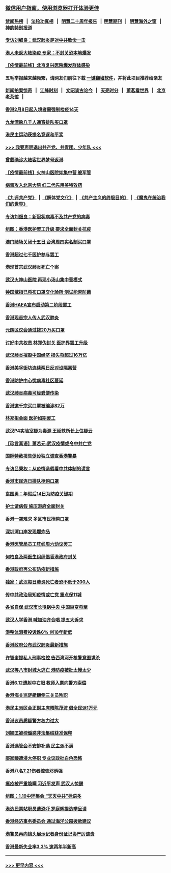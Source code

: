 ### [微信用户指南，使用浏览器打开体验更佳](https://github.com/gfw-breaker/banned-news1/blob/master/indexes/wechat-guide.md?t=0)
#### [禁闻热榜](热点新闻.md?t=0)  &nbsp;&nbsp;|&nbsp;&nbsp; [法轮功真相](https://github.com/gfw-breaker/truth/blob/master/README.md?t=0) &nbsp;&nbsp;|&nbsp;&nbsp; [明慧二十周年报告](https://github.com/gfw-breaker/mh-reports/blob/master/README.md?t=0) &nbsp;&nbsp;|&nbsp;&nbsp;[明慧期刊](https://github.com/gfw-breaker/mh-qikan) &nbsp;&nbsp;|&nbsp;&nbsp; [明慧海外之窗](https://github.com/gfw-breaker/mh-news/blob/master/README.md?t=0) &nbsp;&nbsp;|&nbsp;&nbsp; [神韵特别报道](https://github.com/gfw-breaker/mh-news/blob/master/shenyun.md?t=0)
#### [专访刘细良：武汉肺炎是对中共致命一击](../pages/nsc415/n11849934.md?t=02070833) 
#### [港人未返大陆染疫 专家：不封关恐本地爆发](../pages/nsc415/n11848021.md?t=02070833) 
#### [【疫情最前线】北京复兴医院爆发群体感染](../pages/nsc415/n11847626.md?t=02070833) 
#### 五毛举报越来越频繁，请网友们前往下载 [一键翻墙软件](https://github.com/gfw-breaker/ssr-accounts)，并将此项目推荐给亲友
#### [新闻拍案惊奇](https://github.com/gfw-breaker/banned-news1/blob/master/pages/link4.md) &nbsp;&nbsp;|&nbsp;&nbsp; [江峰时刻](https://github.com/gfw-breaker/banned-news1/blob/master/pages/link4.md) &nbsp;&nbsp;|&nbsp;&nbsp; [文昭谈古论今](https://github.com/gfw-breaker/banned-news1/blob/master/pages/link4.md) &nbsp;&nbsp;|&nbsp;&nbsp; [天亮时分](https://github.com/gfw-breaker/banned-news1/blob/master/pages/link4.md) &nbsp;&nbsp;|&nbsp;&nbsp; [萧茗看世界](https://github.com/gfw-breaker/banned-news1/blob/master/pages/link4.md) &nbsp;&nbsp;|&nbsp;&nbsp; [北京老茶馆](https://github.com/gfw-breaker/banned-news1/blob/master/pages/link4.md) &nbsp;&nbsp;|&nbsp;&nbsp; 
#### [香港2月8日起入境者需强制检疫14天](../pages/nsc415/n11847658.md?t=02070833) 
#### [九龙湾逾八千人通宵排队买口罩](../pages/nsc415/n11847647.md?t=02070833) 
#### [港民主运动获提名竞逐和平奖](../pages/nsc415/n11847633.md?t=02070833) 
#### [>>> 我要声明退出共产党、共青团、少年队 <<<](https://github.com/begood0513/goodnews/blob/master/quit/letter.md) 
#### [曾载确诊大陆客世界梦号返港](../pages/nsc415/n11847608.md?t=02070833) 
#### [【疫情最前线】火神山医院如集中营 被军管](../pages/nsc415/n11847524.md?t=02070833) 
#### [病毒攻入北京大院 红二代先用美特效药](../pages/nsc415/n11847427.md?t=02070833) 
#### [《九评共产党》](https://github.com/begood0513/9ping.md/blob/master/README.md) &nbsp;|&nbsp; [《解体党文化》](../../../../jtdwh.md/blob/master/README.md)  &nbsp;|&nbsp; [《共产主义的终极目的》](../../../../gczydzjmd.md/blob/master/README.md) &nbsp;|&nbsp; [《魔鬼在统治我们的世界》](../../../../mgztzwmdsj.md/blob/master/README.md) 
#### [专访刘细良：新冠状病毒不及共产党的病毒](../pages/nsc415/n11847164.md?t=02070833) 
#### [组图：香港医护罢工升级 要求全面封关抗疫](../pages/nsc415/n11844107.md?t=02070833) 
#### [澳门赌场关闭十五日 台湾周四实名制买口罩](../pages/nsc415/n11845083.md?t=02070833) 
#### [香港超过七千医护参与罢工](../pages/nsc415/n11845051.md?t=02070833) 
#### [港现首宗武汉肺炎死亡个案](../pages/nsc415/n11844998.md?t=02070833) 
#### [武汉火神山医院 再现小汤山集中营模式](../pages/nsc415/n11844763.md?t=02070833) 
#### [钟国斌指已将布口罩交化验所 测试能否防菌](../pages/nsc415/n11842783.md?t=02070833) 
#### [香港HAEA宣布启动第二阶段罢工](../pages/nsc415/n11842723.md?t=02070833) 
#### [香港现首宗人传人武汉肺炎](../pages/nsc415/n11842766.md?t=02070833) 
#### [元朗区议会通过拨20万买口罩](../pages/nsc415/n11842754.md?t=02070833) 
#### [讨好中共权贵 林郑伪封关 医护界罢工升级](../pages/nsc415/n11842359.md?t=02070833) 
#### [武汉肺炎摧毁中国经济 损失将超过16万亿](../pages/nsc415/n11839723.md?t=02070833) 
#### [香港美孚街坊连续两日反对设隔离营](../pages/nsc415/n11839962.md?t=02070833) 
#### [香港防护中心忧病毒社区蔓延](../pages/nsc415/n11839933.md?t=02070833) 
#### [武汉肺炎病毒可经粪便传染](../pages/nsc415/n11839939.md?t=02070833) 
#### [香港逾千宗买口罩被骗涉82万](../pages/nsc415/n11839914.md?t=02070833) 
#### [林郑拒会面 医护如期罢工](../pages/nsc415/n11839892.md?t=02070833) 
#### [武汉P4实验室疑为毒源 王延轶所长上位疑云](../pages/nsc415/n11835543.md?t=02070833) 
#### [【珍言真语】萧若元:武汉疫情或令中共亡党](../pages/nsc415/n11829394.md?t=02070833) 
#### [国际特赦报告促设独立调查香港警暴](../pages/nsc415/n11833845.md?t=02070833) 
#### [专访吕秉权：从疫情造假看中共体制的谎言](../pages/nsc415/n11833813.md?t=02070833) 
#### [香港市民连日排队抢购口罩](../pages/nsc415/n11833794.md?t=02070833) 
#### [袁国勇：年假后14日为防疫关键期](../pages/nsc415/n11831088.md?t=02070833) 
#### [护士请病假 施压港府全面封关](../pages/nsc415/n11831030.md?t=02070833) 
#### [香港一罩难求 多区市民抢购口罩](../pages/nsc415/n11831002.md?t=02070833) 
#### [深圳湾口岸发现爆炸品](../pages/nsc415/n11828802.md?t=02070833) 
#### [香港医管局员工阵线周六动议罢工](../pages/nsc415/n11828762.md?t=02070833) 
#### [何柏良及两医生组织倡香港政府封关](../pages/nsc415/n11828749.md?t=02070833) 
#### [香港政府再公布防疫新措施](../pages/nsc415/n11828716.md?t=02070833) 
#### [独家：武汉每日肺炎死亡者恐不低于200人](../pages/nsc415/n11828240.md?t=02070833) 
#### [传中共政治局知疫情或亡党 重点保11城](../pages/nsc415/n11828145.md?t=02070833) 
#### [各省自保 武汉市长甩锅中央 中国巨变将至](../pages/nsc415/n11828021.md?t=02070833) 
#### [武汉人学香港 喊加油齐合唱 提五大诉求](../pages/nsc415/n11827046.md?t=02070833) 
#### [港整体消费投诉跌6% 创18年新低](../pages/nsc415/n11817280.md?t=02070833) 
#### [香港政府公布武汉肺炎最新措施](../pages/nsc415/n11817152.md?t=02070833) 
#### [许智峯提私人刑事检控 告西湾河开枪警意图谋杀](../pages/nsc415/n11817132.md?t=02070833) 
#### [武汉等八市封城大逃亡 港防疫被批太慢太少](../pages/nsc415/n11817058.md?t=02070833) 
#### [香港6.12遭射中右眼 教师入禀向警方索偿](../pages/nsc415/n11814678.md?t=02070833) 
#### [香港海关巡逻艇翻侧三关员殉职](../pages/nsc415/n11814604.md?t=02070833) 
#### [港民主派区会正副主席晤陈茂波 倡全民派1万元](../pages/nsc415/n11814582.md?t=02070833) 
#### [香港议员质疑警方权力过大](../pages/nsc415/n11814560.md?t=02070833) 
#### [刘颕匡被控煽惑非法集结获准保释](../pages/nsc415/n11811727.md?t=02070833) 
#### [香港选管会不安排补选 民主派不满](../pages/nsc415/n11811691.md?t=02070833) 
#### [邵家臻遭浸大停职 专业议政批白色恐怖](../pages/nsc415/n11811670.md?t=02070833) 
#### [香港八名7.21伤者控告邓炳强](../pages/nsc415/n11811623.md?t=02070833) 
#### [瘟疫被严重隐瞒 习近平发声 武汉人惊醒](../pages/nsc415/n11811186.md?t=02070833) 
#### [组图：1.19中环集会 “天灭中共”标语多](../pages/nsc415/n11809514.md?t=02070833) 
#### [港选民票站职员遭恐吓 罗庭辉提选举呈请](../pages/nsc415/n11808914.md?t=02070833) 
#### [香港经济事务委员会 通过海洋公园拨款建议](../pages/nsc415/n11808906.md?t=02070833) 
#### [港警员再向镜头展示记者身份证记协严厉谴责](../pages/nsc415/n11808888.md?t=02070833) 
#### [香港最新失业率3.3% 逾两年半新高](../pages/nsc415/n11808887.md?t=02070833) 

----
#### [ >>> 更早内容 <<< ](../indexes/nsc415-earlier.md)

